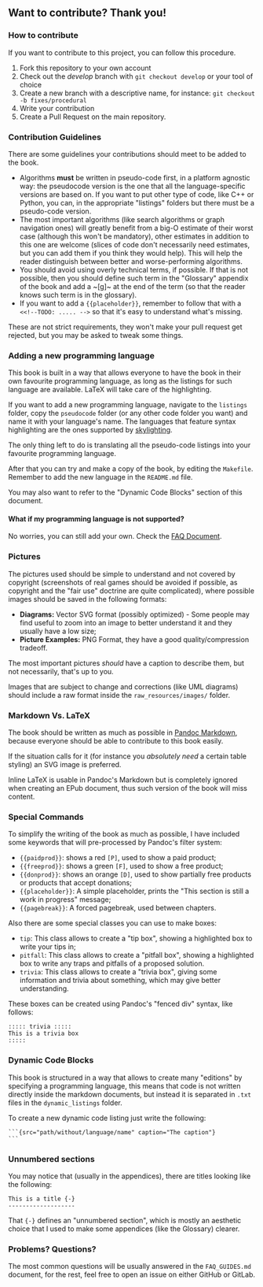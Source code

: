 Want to contribute? Thank you!
------------------------------

### How to contribute

If you want to contribute to this project, you can follow this procedure.

1) Fork this repository to your own account
2) Check out the *develop* branch with `git checkout develop` or your tool of choice
3) Create a new branch with a descriptive name, for instance: `git checkout -b fixes/procedural`
4) Write your contribution
5) Create a Pull Request on the main repository.

### Contribution Guidelines

There are some guidelines your contributions should meet to be added to the book.

- Algorithms **must** be written in pseudo-code first, in a platform agnostic way: the pseudocode version is the one that all the language-specific versions are based on. If you want to put other type of code, like C++ or Python, you can, in the appropriate "listings" folders but there must be a pseudo-code version.
- The most important algorithms (like search algorithms or graph navigation ones) will greatly benefit from a big-O estimate of their worst case (although this won't be mandatory), other estimates in addition to this one are welcome (slices of code don't necessarily need estimates, but you can add them if you think they would help). This will help the reader distinguish between better and worse-performing algorithms.
- You should avoid using overly technical terms, if possible. If that is not possible, then you should define such term in the "Glossary" appendix of the book and add a ~[g]~ at the end of the term (so that the reader knows such term is in the glossary).
- If you want to add a `{{placeholder}}`, remember to follow that with a `<<!--TODO: ..... -->` so that it's easy to understand what's missing.

These are not strict requirements, they won't make your pull request get rejected, but you may be asked to tweak some things.

### Adding a new programming language

This book is built in a way that allows everyone to have the book in their own favourite programming language, as long as the listings for such language are available. LaTeX will take care of the highlighting.

If you want to add a new programming language, navigate to the `listings` folder, copy the `pseudocode` folder (or any other code folder you want) and name it with your language's name. The languages that feature syntax highlighting are the ones supported by [skylighting](https://github.com/jgm/skylighting).

The only thing left to do is translating all the pseudo-code listings into your favourite programming language.

After that you can try and make a copy of the book, by editing the `Makefile`. Remember to add the new language in the `README.md` file.

You may also want to refer to the "Dynamic Code Blocks" section of this document.

#### What if my programming language is not supported?

No worries, you can still add your own. Check the [FAQ Document](FAQ_GUIDES.md).

### Pictures

The pictures used should be simple to understand and not covered by copyright (screenshots of real games should be avoided if possible, as copyright and the "fair use" doctrine are quite complicated), where possible images should be saved in the following formats:

- **Diagrams:** Vector SVG format (possibly optimized) - Some people may find useful to zoom into an image to better understand it and they usually have a low size;
- **Picture Examples:** PNG Format, they have a good quality/compression tradeoff.

The most important pictures *should* have a caption to describe them, but not necessarily, that's up to you.

Images that are subject to change and corrections (like UML diagrams) should include a raw format inside the `raw_resources/images/` folder.

### Markdown Vs. LaTeX

The book should be written as much as possible in [Pandoc Markdown](https://pandoc.org/MANUAL.html#pandocs-markdown), because everyone should be able to contribute to this book easily.

If the situation calls for it (for instance you *absolutely need* a certain table styling) an SVG image is preferred.

Inline LaTeX is usable in Pandoc's Markdown but is completely ignored when creating an EPub document, thus such version of the book will miss content.

### Special Commands

To simplify the writing of the book as much as possible, I have included some keywords that will pre-processed by Pandoc's filter system:

- `{{paidprod}}`: shows a red `[P]`, used to show a paid product;
- `{{freeprod}}`: shows a green `[F]`, used to show a free product;
- `{{donprod}}`: shows an orange `[D]`, used to show partially free products or products that accept donations;
- `{{placeholder}}`: A simple placeholder, prints the "This section is still a work in progress" message;
- `{{pagebreak}}`: A forced pagebreak, used between chapters.

Also there are some special classes you can use to make boxes:

- `tip`: This class allows to create a "tip box", showing a highlighted box to write your tips in;
- `pitfall`: This class allows to create a "pitfall box", showing a highlighted box to write any traps and pitfalls of a proposed solution.
- `trivia`: This class allows to create a "trivia box", giving some information and trivia about something, which may give better understanding.

These boxes can be created using Pandoc's "fenced div" syntax, like follows:

```
::::: trivia :::::
This is a trivia box
:::::
```

### Dynamic Code Blocks

This book is structured in a way that allows to create many "editions" by specifying a programming language, this means that code is not written directly inside the markdown documents, but instead it is separated in `.txt` files in the `dynamic_listings` folder.

To create a new dynamic code listing just write the following:

~~~
```{src="path/without/language/name" caption="The caption"}
```
~~~

### Unnumbered sections

You may notice that (usually in the appendices), there are titles looking like the following:

```
This is a title {-}
-------------------
```

That `{-}` defines an "unnumbered section", which is mostly an aesthetic choice that I used to make some appendices (like the Glossary) clearer.

### Problems? Questions?

The most common questions will be usually answered in the `FAQ_GUIDES.md` document, for the rest, feel free to open an issue on either GitHub or GitLab.
